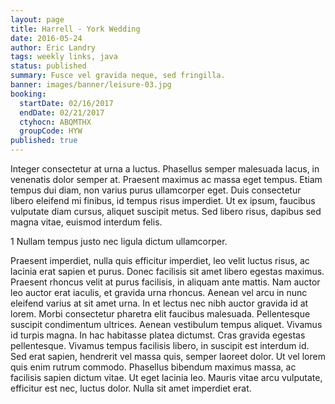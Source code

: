 ```yaml
---
layout: page
title: Harrell - York Wedding
date: 2016-05-24
author: Eric Landry
tags: weekly links, java
status: published
summary: Fusce vel gravida neque, sed fringilla.
banner: images/banner/leisure-03.jpg
booking:
  startDate: 02/16/2017
  endDate: 02/21/2017
  ctyhocn: ABQMTHX
  groupCode: HYW
published: true
---
```

Integer consectetur at urna a luctus. Phasellus semper malesuada lacus, in venenatis dolor semper at. Praesent maximus ac massa eget tempus. Etiam tempus dui diam, non varius purus ullamcorper eget. Duis consectetur libero eleifend mi finibus, id tempus risus imperdiet. Ut ex ipsum, faucibus vulputate diam cursus, aliquet suscipit metus. Sed libero risus, dapibus sed magna vitae, euismod interdum felis.

1 Nullam tempus justo nec ligula dictum ullamcorper.

Praesent imperdiet, nulla quis efficitur imperdiet, leo velit luctus risus, ac lacinia erat sapien et purus. Donec facilisis sit amet libero egestas maximus. Praesent rhoncus velit at purus facilisis, in aliquam ante mattis. Nam auctor leo auctor erat iaculis, et gravida urna rhoncus. Aenean vel arcu in nunc eleifend varius at sit amet urna. In et lectus nec nibh auctor gravida id at lorem. Morbi consectetur pharetra elit faucibus malesuada. Pellentesque suscipit condimentum ultrices. Aenean vestibulum tempus aliquet. Vivamus id turpis magna. In hac habitasse platea dictumst.
Cras gravida egestas pellentesque. Vivamus tempus facilisis libero, in suscipit est interdum id. Sed erat sapien, hendrerit vel massa quis, semper laoreet dolor. Ut vel lorem quis enim rutrum commodo. Phasellus bibendum maximus massa, ac facilisis sapien dictum vitae. Ut eget lacinia leo. Mauris vitae arcu vulputate, efficitur est nec, luctus dolor. Nulla sit amet imperdiet erat.
